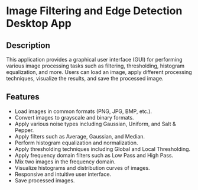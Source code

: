 # Image Filtering and Edge Detection Desktop App

## Description

This application provides a graphical user interface (GUI) for performing various image processing tasks such as filtering, thresholding, histogram equalization, and more. Users can load an image, apply different processing techniques, visualize the results, and save the processed image.

## Features

- Load images in common formats (PNG, JPG, BMP, etc.).
- Convert images to grayscale and binary formats.
- Apply various noise types including Gaussian, Uniform, and Salt & Pepper.
- Apply filters such as Average, Gaussian, and Median.
- Perform histogram equalization and normalization.
- Apply thresholding techniques including Global and Local Thresholding.
- Apply frequency domain filters such as Low Pass and High Pass.
- Mix two images in the frequency domain.
- Visualize histograms and distribution curves of images.
- Responsive and intuitive user interface.
- Save processed images.
